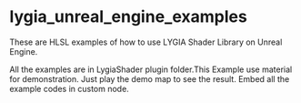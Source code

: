 # lygia_unreal_engine_examples
These are HLSL examples of how to use LYGIA Shader Library on Unreal Engine.

All the examples are in LygiaShader plugin folder.This Example use material for demonstration.
Just play the demo map to see the result. Embed all the example codes in custom node.

